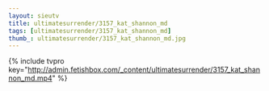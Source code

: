 ```yaml
--- 
layout: sieutv
title: ultimatesurrender/3157_kat_shannon_md
tags: [ultimatesurrender/3157_kat_shannon_md]
thumb_: ultimatesurrender/3157_kat_shannon_md.jpg
---
```

{% include tvpro key="http://admin.fetishbox.com/_content/ultimatesurrender/3157_kat_shannon_md.mp4" %} 
